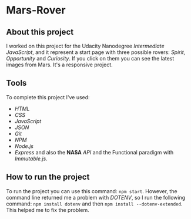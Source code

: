 # Mars-Rover

## About this project
I worked on this project for the Udacity Nanodegree *Intermediate JavaScript*, and it represent a start page with three possible rovers: *Spirit*, *Opportunity* and *Curiosity*. If you click on them you can see the latest images from Mars. It's a responsive project.

## Tools
To complete this project I've used: 
- *HTML*
- *CSS*
- *JavaScript*
- *JSON*
- *Git*
- *NPM* 
- *Node.js* 
- *Express* 
and also the **NASA** *API* and the Functional paradigm with *Immutable.js*.

## How to run the project
To run the project you can use this command: `npm start`. However, the command line returned me a problem with *DOTENV*, so I run the following command: `npm install dotenv` and then `npm install --dotenv-extended`. This helped me to fix the problem.

